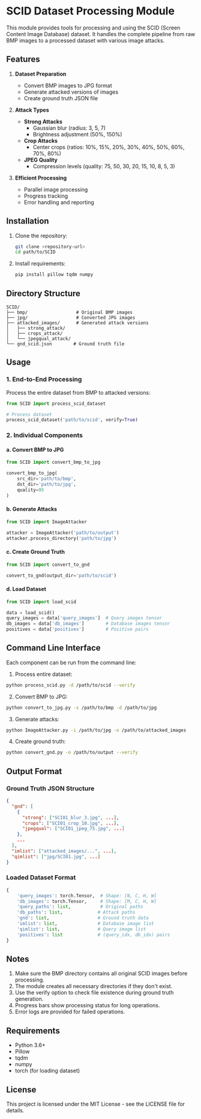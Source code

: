 # SCID Dataset Processing Module

This module provides tools for processing and using the SCID (Screen Content Image Database) dataset. It handles the complete pipeline from raw BMP images to a processed dataset with various image attacks.

## Features

1. **Dataset Preparation**
   - Convert BMP images to JPG format
   - Generate attacked versions of images
   - Create ground truth JSON file

2. **Attack Types**
   - **Strong Attacks**
     - Gaussian blur (radius: 3, 5, 7)
     - Brightness adjustment (50%, 150%)
   - **Crop Attacks**
     - Center crops (ratios: 10%, 15%, 20%, 30%, 40%, 50%, 60%, 70%, 80%)
   - **JPEG Quality**
     - Compression levels (quality: 75, 50, 30, 20, 15, 10, 8, 5, 3)

3. **Efficient Processing**
   - Parallel image processing
   - Progress tracking
   - Error handling and reporting

## Installation

1. Clone the repository:
   ```bash
   git clone <repository-url>
   cd path/to/SCID
   ```

2. Install requirements:
   ```bash
   pip install pillow tqdm numpy
   ```

## Directory Structure

```
SCID/
├── bmp/                  # Original BMP images
├── jpg/                  # Converted JPG images
├── attacked_images/      # Generated attack versions
│   ├── strong_attack/
│   ├── crops_attack/
│   └── jpegqual_attack/
└── gnd_scid.json        # Ground truth file
```

## Usage

### 1. End-to-End Processing

Process the entire dataset from BMP to attacked versions:

```python
from SCID import process_scid_dataset

# Process dataset
process_scid_dataset('path/to/scid', verify=True)
```

### 2. Individual Components

#### a. Convert BMP to JPG
```python
from SCID import convert_bmp_to_jpg

convert_bmp_to_jpg(
    src_dir='path/to/bmp',
    dst_dir='path/to/jpg',
    quality=95
)
```

#### b. Generate Attacks
```python
from SCID import ImageAttacker

attacker = ImageAttacker('path/to/output')
attacker.process_directory('path/to/jpg')
```

#### c. Create Ground Truth
```python
from SCID import convert_to_gnd

convert_to_gnd(output_dir='path/to/scid')
```

#### d. Load Dataset
```python
from SCID import load_scid

data = load_scid()
query_images = data['query_images']  # Query images tensor
db_images = data['db_images']        # Database images tensor
positives = data['positives']        # Positive pairs
```

## Command Line Interface

Each component can be run from the command line:

1. Process entire dataset:
```bash
python process_scid.py -d /path/to/scid --verify
```

2. Convert BMP to JPG:
```bash
python convert_to_jpg.py -s /path/to/bmp -d /path/to/jpg
```

3. Generate attacks:
```bash
python ImageAttacker.py -i /path/to/jpg -o /path/to/attacked_images
```

4. Create ground truth:
```bash
python convert_gnd.py -o /path/to/output --verify
```

## Output Format

### Ground Truth JSON Structure
```json
{
  "gnd": [
    {
      "strong": ["SCI01_blur_3.jpg", ...],
      "crops": ["SCI01_crop_10.jpg", ...],
      "jpegqual": ["SCI01_jpeg_75.jpg", ...]
    },
    ...
  ],
  "imlist": ["attacked_images/...", ...],
  "qimlist": ["jpg/SCI01.jpg", ...]
}
```

### Loaded Dataset Format
```python
{
    'query_images': torch.Tensor,  # Shape: [N, C, H, W]
    'db_images': torch.Tensor,     # Shape: [M, C, H, W]
    'query_paths': list,           # Original paths
    'db_paths': list,             # Attack paths
    'gnd': list,                  # Ground truth data
    'imlist': list,               # Database image list
    'qimlist': list,              # Query image list
    'positives': list             # (query_idx, db_idx) pairs
}
```

## Notes

1. Make sure the BMP directory contains all original SCID images before processing.
2. The module creates all necessary directories if they don't exist.
3. Use the verify option to check file existence during ground truth generation.
4. Progress bars show processing status for long operations.
5. Error logs are provided for failed operations.

## Requirements

- Python 3.6+
- Pillow
- tqdm
- numpy
- torch (for loading dataset)

## License

This project is licensed under the MIT License - see the LICENSE file for details.
